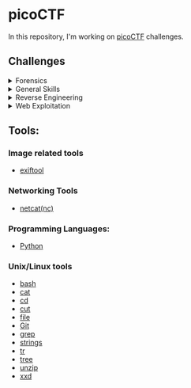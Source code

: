 # picoCTF

In this repository, I'm working on [picoCTF](https://picoctf.org/) challenges.
## Challenges 

<details>
<summary>Forensics</summary>

- [Enhance!](./forensics/enhance/)
- [information](./forensics/information/)
</details>

<details>
<summary>General Skills</summary>

- [Codebook](./general-skills/codebook/)
- [convertme.py](./general-skills/convertme.py/)
- [fixme1.py](./general-skills/fixme1.py/)
- [fixme2.py](./general-skills/fixme2.py/)
- [Glitch cat](./general-skills/glitch-cat/)
- [Hashing job app](./general-skills/hashing-job-app/)
- [Lets Warm Up](./general-skills/lets-warm-up/)
- [Magikarp Ground Mission](./general-skills/magikarp-ground-mission/)
- [Nice netcat...](./general-skills/convertme.py/)
- [Obedient Cat](./general-skills/obedient-cat/)
- [PW Crack 1](./general-skills/pw-crack-1/)
- [PW Crack 2](./general-skills/pw-crack-2/)
- [PW Crack 3](./general-skills/pw-crack-3/)
- [PW Crack 4](./general-skills/pw-crack-4/)
- [PW Crack 5](./general-skills/pw-crack-5/)
- [Python Wrangling](./general-skills/python-wrangling/)
- [runme.py](./general-skills/runme.py/)
- [Serpentine](./general-skills/serpentine/)
- [strings it](./general-skills/strings-it/)
- [Tab, Tab, Attack](./general-skills/tab-tab-attack/)
- [Wave a flag](./general-skills/wave-a-flag/)
- [What's a netcat?](./general-skills/whats-a-netcat/)

</details>


<details>
<summary>Reverse Engineering</summary>

- [file-run1](./reverse-engineering/file-run1/)
- [file-run2](./reverse-engineering/file-run2/)
</details>

<details>
<summary>Web Exploitation</summary>

- [Inspect HTML](./web-exploitation/inspect-html/)
</details>

## Tools:

### Image related tools
- [exiftool](https://exiftool.org/)

### Networking Tools
- [netcat(nc)](https://linux.die.net/man/1/nc)

### Programming Languages:
- [Python](https://www.python.org/)
### Unix/Linux tools
- [bash](https://www.gnu.org/software/bash/)
- [cat](https://en.wikipedia.org/wiki/Cat_(Unix))
- [cd](https://en.wikipedia.org/wiki/Cd_(command))
- [cut](https://en.wikipedia.org/wiki/Cut_(Unix))
- [file](https://en.wikipedia.org/wiki/File_(command))
- [Git](https://git-scm.com/)
- [grep](https://en.wikipedia.org/wiki/Grep)
- [strings](https://linux.die.net/man/1/strings)
- [tr](https://en.wikipedia.org/wiki/Tr_(Unix))
- [tree](https://en.wikipedia.org/wiki/Tree_(command))
- [unzip](https://linux.die.net/man/1/unzip)
- [xxd](https://linux.die.net/man/1/xxd)